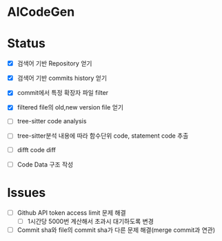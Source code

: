 # AICodeGen

# Status
- [X] 검색어 기반 Repository 얻기
- [X] 검색어 기반 commits history 얻기
- [X] commit에서 특정 확장자 파일 filter
- [X] filtered file의 old,new version file 얻기
- [ ] tree-sitter code analysis
- [ ] tree-sitter분석 내용에 따라 함수단위 code, statement code 추출
- [ ] difft code diff
- [ ] Code Data 구조 작성


# Issues
- [ ] Github API token access limit 문제 해결
    - [ ] 1시간당 5000번 계산해서 초과시 대기하도록 변경
- [ ] Commit sha와 file의 commit sha가 다른 문제 해결(merge commit과 연관)
